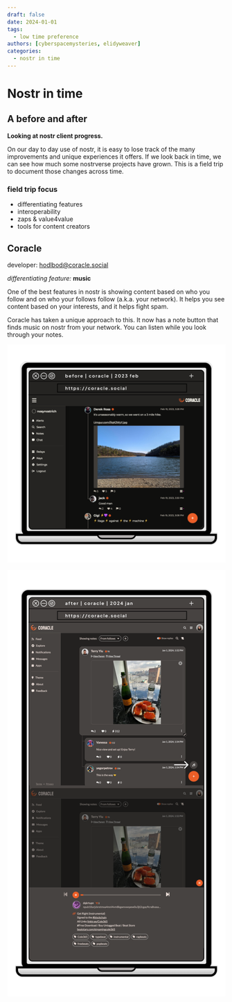 ```yaml
---
draft: false 
date: 2024-01-01 
tags:
  - low time preference
authors: [cyberspacemysteries, elidyweaver]
categories:
  - nostr in time
---
```


# Nostr in time
## A before and after

**Looking at nostr client progress.** 

<!-- excerpt ends before this -->

On our day to day use of nostr, it is easy to lose track of the many improvements and unique experiences it offers. If we look back in time, we can see how much some nostrverse projects have grown. This is a field trip to document those changes across time.

### field trip focus

- differentiating features
- interoperability
- zaps & value4value
- tools for content creators  



## Coracle
developer: [hodlbod@coracle.social](https://nostr.com/npub1jlrs53pkdfjnts29kveljul2sm0actt6n8dxrrzqcersttvcuv3qdjynqn)

*differentiating feature:* **music**


One of the best features in nostr is showing content based on who you follow and on who your follows follow (a.k.a. your network). It helps you see content based on your interests, and it helps fight spam. 

Coracle has taken a unique approach to this. It now has a note button that finds music on nostr from your network. You can listen while you look through your notes. 

[![Nostr in time: Coracle screenshot from february 2023](../../../assets/images/nostr-in-time/nostr-in-time-coracle-2023-02-feb.png)](https://coracle.social 'coracle social website')

[![Nostr in time: Coracle screenshot from january 2024](../../../assets/images/nostr-in-time/nostr-in-time-coracle-2024-01-jan.png)](https://coracle.social 'coracle social website')
